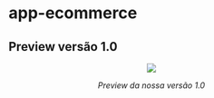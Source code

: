 # app-ecommerce


## Preview versão 1.0
<p align="center">
  <img src="assets/to_readme/preview-v1.0.gif">
</p>
<p align="center"><em>Preview da nossa versão 1.0</em></p>
